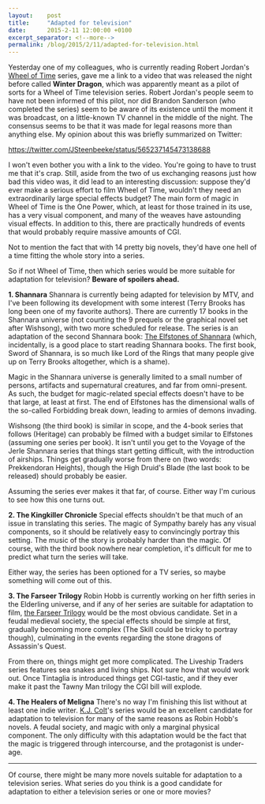 ```yaml
---
layout:    post
title:     "Adapted for television"
date:      2015-2-11 12:00:00 +0100
excerpt_separator: <!--more-->
permalink: /blog/2015/2/11/adapted-for-television.html
---
```


Yesterday one of my colleagues, who is currently reading Robert Jordan's [Wheel of Time](http://en.wikipedia.org/wiki/The_Wheel_of_Time) series, gave me a link to a video that was released the night before called **Winter Dragon**, which was apparently meant as a pilot of sorts for a Wheel of Time television series. Robert Jordan's people seem to have not been informed of this pilot, nor did Brandon Sanderson (who completed the series) seem to be aware of its existence until the moment it was broadcast, on a little-known TV channel in the middle of the night. The consensus seems to be that it was made for legal reasons more than anything else. My opinion about this was briefly summarized on Twitter:

<!--more-->
https://twitter.com/JSteenbeeke/status/565237145473138688

I won't even bother you with a link to the video. You're going to have to trust me that it's crap. Still, aside from the two of us exchanging reasons just how bad this video was, it did lead to an interesting discussion: suppose they'd ever make a serious effort to film Wheel of Time, wouldn't they need an extraordinarily large special effects budget? The main form of magic in Wheel of Time is the One Power, which, at least for those trained in its use, has a very visual component, and many of the weaves have astounding visual effects. In addition to this, there are practically hundreds of events that would probably require massive amounts of CGI.

Not to mention the fact that with 14 pretty big novels, they'd have one hell of a time fitting the whole story into a series.

So if not Wheel of Time, then which series would be more suitable for adaptation for television? **Beware of spoilers ahead.**

**1. Shannara**
Shannara is currently being adapted for television by MTV, and I've been following its development with some interest (Terry Brooks has long been one of my favorite authors). There are currently 17 books in the Shannara universe (not counting the 9 prequels or the graphical novel set after Wishsong), with two more scheduled for release. The series is an adaptation of the second Shannara book: [The Elfstones of Shannara](http://en.wikipedia.org/wiki/The_Elfstones_of_Shannara) (which, incidentally, is a good place to start reading Shannara books. The first book, Sword of Shannara, is so much like Lord of the Rings that many people give up on Terry Brooks altogether, which is a shame).

Magic in the Shannara universe is generally limited to a small number of persons, artifacts and supernatural creatures, and far from omni-present. As such, the budget for magic-related special effects doesn't have to be that large, at least at first. The end of Elfstones has the dimensional walls of the so-called Forbidding break down, leading to armies of demons invading.

Wishsong (the third book) is similar in scope, and the 4-book series that follows (Heritage) can probably be filmed with a budget similar to Elfstones (assuming one series per book). It isn't until you get to the Voyage of the Jerle Shannara series that things start getting difficult, with the introduction of airships. Things get gradually worse from there on (two words: Prekkendoran Heights), though the High Druid's Blade (the last book to be released) should probably be easier.

Assuming the series ever makes it that far, of course. Either way I'm curious to see how this one turns out.

**2. The Kingkiller Chronicle**
Special effects shouldn't be that much of an issue in translating this series. The magic of Sympathy barely has any visual components, so it should be relatively easy to convincingly portray this setting. The music of the story is probably harder than the magic. Of course, with the third book nowhere near completion, it's difficult for me to predict what turn the series will take.

Either way, the series has been optioned for a TV series, so maybe something will come out of this.

**3. The Farseer Trilogy**
Robin Hobb is currently working on her fifth series in the Elderling universe, and if any of her series are suitable for adaptation to film, [the Farseer Trilogy](http://en.wikipedia.org/wiki/The_Farseer_Trilogy) would be the most obvious candidate. Set in a feudal medieval society, the special effects should be simple at first, gradually becoming more complex (The Skill could be tricky to portray though), culminating in the events regarding the stone dragons of Assassin's Quest.

From there on, things might get more complicated. The Liveship Traders series features sea snakes and living ships. Not sure how that would work out. Once Tintaglia is introduced things get CGI-tastic, and if they ever make it past the Tawny Man trilogy the CGI bill will explode.

**4. The Healers of Meligna**
There's no way I'm finishing this list without at least one indie writer. [K.J. Colt](http://kjcolt.com/)'s series would be an excellent candidate for adaptation to television for many of the same reasons as Robin Hobb's novels. A feudal society, and magic with only a marginal physical component. The only difficulty with this adaptation would be the fact that the magic is triggered through intercourse, and the protagonist is under-age.

---

Of course, there might be many more novels suitable for adaptation to a television series. What series do you think is a good candidate for adaptation to either a television series or one or more movies?